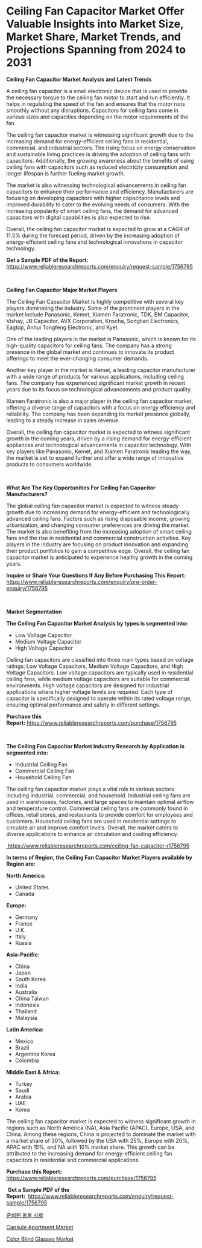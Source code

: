 <p><h1>Ceiling Fan Capacitor Market Offer Valuable Insights into Market Size, Market Share, Market Trends, and Projections Spanning from 2024 to 2031</h1></p><p><strong>Ceiling Fan Capacitor Market Analysis and Latest Trends</strong></p>
<p><p>A ceiling fan capacitor is a small electronic device that is used to provide the necessary torque to the ceiling fan motor to start and run efficiently. It helps in regulating the speed of the fan and ensures that the motor runs smoothly without any disruptions. Capacitors for ceiling fans come in various sizes and capacities depending on the motor requirements of the fan.</p><p>The ceiling fan capacitor market is witnessing significant growth due to the increasing demand for energy-efficient ceiling fans in residential, commercial, and industrial sectors. The rising focus on energy conservation and sustainable living practices is driving the adoption of ceiling fans with capacitors. Additionally, the growing awareness about the benefits of using ceiling fans with capacitors such as reduced electricity consumption and longer lifespan is further fueling market growth.</p><p>The market is also witnessing technological advancements in ceiling fan capacitors to enhance their performance and efficiency. Manufacturers are focusing on developing capacitors with higher capacitance levels and improved durability to cater to the evolving needs of consumers. With the increasing popularity of smart ceiling fans, the demand for advanced capacitors with digital capabilities is also expected to rise.</p><p>Overall, the ceiling fan capacitor market is expected to grow at a CAGR of 11.5% during the forecast period, driven by the increasing adoption of energy-efficient ceiling fans and technological innovations in capacitor technology.</p></p>
<p><strong>Get a Sample PDF of the Report:&nbsp;</strong> <a href="https://www.reliableresearchreports.com/enquiry/request-sample/1756795">https://www.reliableresearchreports.com/enquiry/request-sample/1756795</a></p>
<p>&nbsp;</p>
<p><strong>Ceiling Fan Capacitor Major Market Players</strong></p>
<p><p>The Ceiling Fan Capacitor Market is highly competitive with several key players dominating the industry. Some of the prominent players in the market include Panasonic, Kemet, Xiamen Faratronic, TDK, BM Capacitor, Vishay, JB Capacitor, AVX Corporation, Knscha, Songtian Electronics, Eagtop, Anhui Tongfeng Electronic, and Kyet.</p><p>One of the leading players in the market is Panasonic, which is known for its high-quality capacitors for ceiling fans. The company has a strong presence in the global market and continues to innovate its product offerings to meet the ever-changing consumer demands.</p><p>Another key player in the market is Kemet, a leading capacitor manufacturer with a wide range of products for various applications, including ceiling fans. The company has experienced significant market growth in recent years due to its focus on technological advancements and product quality.</p><p>Xiamen Faratronic is also a major player in the ceiling fan capacitor market, offering a diverse range of capacitors with a focus on energy efficiency and reliability. The company has been expanding its market presence globally, leading to a steady increase in sales revenue.</p><p>Overall, the ceiling fan capacitor market is expected to witness significant growth in the coming years, driven by a rising demand for energy-efficient appliances and technological advancements in capacitor technology. With key players like Panasonic, Kemet, and Xiamen Faratronic leading the way, the market is set to expand further and offer a wide range of innovative products to consumers worldwide.</p></p>
<p>&nbsp;</p>
<p><strong>What Are The Key Opportunities For Ceiling Fan Capacitor Manufacturers?</strong></p>
<p><p>The global ceiling fan capacitor market is expected to witness steady growth due to increasing demand for energy-efficient and technologically advanced ceiling fans. Factors such as rising disposable income, growing urbanization, and changing consumer preferences are driving the market. The market is also benefiting from the increasing adoption of smart ceiling fans and the rise in residential and commercial construction activities. Key players in the industry are focusing on product innovation and expanding their product portfolios to gain a competitive edge. Overall, the ceiling fan capacitor market is anticipated to experience healthy growth in the coming years.</p></p>
<p><strong>Inquire or Share Your Questions If Any Before Purchasing This Report:</strong> <a href="https://www.reliableresearchreports.com/enquiry/pre-order-enquiry/1756795">https://www.reliableresearchreports.com/enquiry/pre-order-enquiry/1756795</a></p>
<p>&nbsp;</p>
<p><strong>Market Segmentation</strong></p>
<p><strong>The Ceiling Fan Capacitor Market Analysis by types is segmented into:</strong></p>
<p><ul><li>Low Voltage Capacitor</li><li>Medium Voltage Capacitor</li><li>High Voltage Capacitor</li></ul></p>
<p><p>Ceiling fan capacitors are classified into three main types based on voltage ratings: Low Voltage Capacitors, Medium Voltage Capacitors, and High Voltage Capacitors. Low voltage capacitors are typically used in residential ceiling fans, while medium voltage capacitors are suitable for commercial environments. High voltage capacitors are designed for industrial applications where higher voltage levels are required. Each type of capacitor is specifically designed to operate within its rated voltage range, ensuring optimal performance and safety in different settings.</p></p>
<p><strong>Purchase this Report:&nbsp;</strong><a href="https://www.reliableresearchreports.com/purchase/1756795">https://www.reliableresearchreports.com/purchase/1756795</a></p>
<p>&nbsp;</p>
<p><strong>The Ceiling Fan Capacitor Market Industry Research by Application is segmented into:</strong></p>
<p><ul><li>Industrial Ceiling Fan</li><li>Commercial Ceiling Fan</li><li>Household Ceiling Fan</li></ul></p>
<p><p>The ceiling fan capacitor market plays a vital role in various sectors including industrial, commercial, and household. Industrial ceiling fans are used in warehouses, factories, and large spaces to maintain optimal airflow and temperature control. Commercial ceiling fans are commonly found in offices, retail stores, and restaurants to provide comfort for employees and customers. Household ceiling fans are used in residential settings to circulate air and improve comfort levels. Overall, the market caters to diverse applications to enhance air circulation and cooling efficiency.</p></p>
<p><a href="https://www.reliableresearchreports.com/ceiling-fan-capacitor-r1756795">&nbsp;https://www.reliableresearchreports.com/ceiling-fan-capacitor-r1756795</a></p>
<p><strong>In terms of Region, the Ceiling Fan Capacitor Market Players available by Region are:</strong></p>
<p>
    <p> <strong> North America: </strong>
        <ul>
            <li>United States</li>
            <li>Canada</li>
        </ul>
        </p> 
    <p> <strong> Europe: </strong>
        <ul>
            <li>Germany</li>
            <li>France</li>
            <li>U.K.</li>
            <li>Italy</li>
            <li>Russia</li>
        </ul>
        </p> 
    <p> <strong> Asia-Pacific: </strong>
        <ul>
            <li>China</li>
            <li>Japan</li>
            <li>South Korea</li>
            <li>India</li>
            <li>Australia</li>
            <li>China Taiwan</li>
            <li>Indonesia</li>
            <li>Thailand</li>
            <li>Malaysia</li>
        </ul>
        </p> 
    <p> <strong> Latin America: </strong>
        <ul>
            <li>Mexico</li>
            <li>Brazil</li>
            <li>Argentina Korea</li>
            <li>Colombia</li>
        </ul>
        </p> 
    <p> <strong> Middle East & Africa: </strong>
        <ul>
            <li>Turkey</li>
            <li>Saudi</li>
            <li>Arabia</li>
            <li>UAE</li>
            <li>Korea</li>
        </ul>
    </p>
    </p>
<p><p>The ceiling fan capacitor market is expected to witness significant growth in regions such as North America (NA), Asia Pacific (APAC), Europe, USA, and China. Among these regions, China is projected to dominate the market with a market share of 30%, followed by the USA with 25%, Europe with 20%, APAC with 15%, and NA with 10% market share. This growth can be attributed to the increasing demand for energy-efficient ceiling fan capacitors in residential and commercial applications.</p></p>
<p><strong>Purchase this Report: </strong><a href="https://www.reliableresearchreports.com/purchase/1756795">https://www.reliableresearchreports.com/purchase/1756795</a></p>
<p>&nbsp;<strong>Get a Sample PDF of the Report:&nbsp;&nbsp;</strong><a href="https://www.reliableresearchreports.com/enquiry/request-sample/1756795">https://www.reliableresearchreports.com/enquiry/request-sample/1756795</a></p>
<p><strong></strong></p>
<p><p><a href="https://github.com/Jackieshlerin98056/Market-Research-Report-List-1/blob/main/8388356155088.md">준비된 동물 사료</a></p><p><a href="https://github.com/juniordelafrance/Market-Research-Report-List-3/blob/main/capsule-apartment-market.md">Capsule Apartment Market</a></p><p><a href="https://github.com/rahu1506/Market-Research-Report-List-4/blob/main/color-blind-glasses-market.md">Color Blind Glasses Market</a></p></p>
